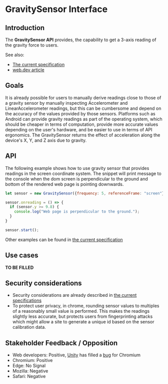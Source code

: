 # GravitySensor Interface

## Introduction
The **GravitySensor API** provides, the capability
to get a 3-axis reading of the gravity force to users.

See also:
* [The current specification](https://w3c.github.io/accelerometer/)
* [web.dev article](https://web.dev/generic-sensor/#gravity-sensor)

## Goals
It is already possible for users to manually derive readings close
to those of a gravity sensor by manually inspecting Accelerometer
and LinearAccelerometer readings, but this can be cumbersome and depend
on the accuracy of the values provided by those sensors.
Platforms such as Android can provide gravity readings as part of the operating system,
which should be cheaper in terms of computation, provide more accurate values depending
on the user's hardware, and be easier to use in terms of API ergonomics.
The GravitySensor returns the effect of acceleration along the device's X, Y, and Z axis due to gravity.

## API
The following example shows how to use gravity sensor that provides readings
in the screen coordinate system. The snippet will print message to the console
when the dom screen is perpendicular to the ground and bottom of the rendered web page
is pointing downwards.

```js
let sensor = new GravitySensor({frequency: 5, referenceFrame: "screen"});

sensor.onreading = () => {
  if (sensor.y >= 9.8) {
    console.log("Web page is perpendicular to the ground.");
  }
}

sensor.start();
```
Other examples can be found in [the current specification](https://w3c.github.io/accelerometer/#examples)

## Use cases

**TO BE FILLED**

## Security considerations
* Security considerations are already described in [the current specifications](https://w3c.github.io/accelerometer/#security-and-privacy)
* To protect user privacy, in chrome, rounding sensor values to multiples of a reasonably small value is performed.
This makes the readings slightly less accurate, but protects users from fingerprinting attacks which
might allow a site to generate a unique id based on the sensor calibration data.

## Stakeholder Feedback / Opposition
* Web developers: Positive, [Unity](https://unity.com/) has filled a [bug](https://crbug.com/1163993) for Chromium
* Chromium: Positive
* Edge: No Signal
* Mozilla: Negative
* Safari: Negative
